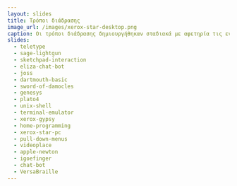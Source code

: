 ```yaml
---
layout: slides 
title: Τρόποι διάδρασης 
image_url: /images/xerox-star-desktop.png
caption: Οι τρόποι διάδρασης δημιουργήθηκαν σταδιακά με αφετηρία τις εντολές δέσμης, την πένα, και την γραμμή εντολών μέχρι το ποντίκι, τις φόρμες, τα μενού, τα εικονικά περιβάλλοντα και την φυσική γλώσσα. 
slides:
  - teletype
  - sage-lightgun
  - sketchpad-interaction
  - eliza-chat-bot
  - joss
  - dartmouth-basic
  - sword-of-damocles
  - genesys
  - plato4
  - unix-shell
  - terminal-emulator
  - xerox-gypsy
  - home-programming
  - xerox-star-pc
  - pull-down-menus
  - videoplace
  - apple-newton
  - igoefinger
  - chat-bot
  - VersaBraille
---
```


